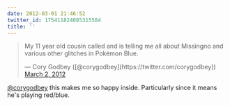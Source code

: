 ```yaml
---
date: 2012-03-01 21:46:52
twitter_id: 175411824085315584
title: ''
---
```


<blockquote class="twitter-tweet"><p lang="en" dir="ltr">My 11 year old cousin called and is telling me all about Missingno and various other glitches in Pokémon Blue.</p>&mdash; Cory Godbey ([@corygodbey](https://twitter.com/corygodbey)) <a href="https://twitter.com/corygodbey/status/175408449214091264?ref_src=twsrc%5Etfw">March 2, 2012</a></blockquote>
<script async src="https://platform.twitter.com/widgets.js" charset="utf-8"></script>

[@corygodbey](https://twitter.com/corygodbey) this makes me so happy inside. Particularly since it means he's playing red/blue.
